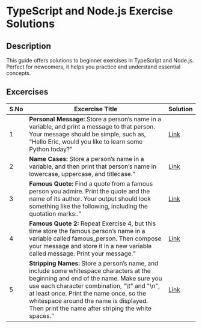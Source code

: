 # TypeScript and Node.js Exercise Solutions

## Description

This guide offers solutions to beginner exercises in TypeScript and Node.js. Perfect for newcomers, it helps you practice and understand essential concepts.

## Excercises

| S.No | Excercise Title                                                                                                                                                                                                                                                                                                                           | Solution                                                                             |
| ---- | ----------------------------------------------------------------------------------------------------------------------------------------------------------------------------------------------------------------------------------------------------------------------------------------------------------------------------------------- | ------------------------------------------------------------------------------------ |
| 1    | **Personal Message:** Store a person’s name in a variable, and print a message to that person. Your message should be simple, such as, “Hello Eric, would you like to learn some Python today?” | [Link](https://github.com/salmanpatnee/typescript-excercises/tree/main/1-Exercise)  |
| 2    | **Name Cases:** Store a person’s name in a variable, and then print that person’s name in lowercase, uppercase, and titlecase.” | [Link](https://github.com/salmanpatnee/typescript-excercises/tree/main/2-Exercise)  |
| 3    | **Famous Quote:** Find a quote from a famous person you admire. Print the quote and the name of its author. Your output should look something like the following, including the quotation marks:.” | [Link](https://github.com/salmanpatnee/typescript-excercises/tree/main/3-Exercise)  |
| 4    | **Famous Quote 2:** Repeat Exercise 4, but this time store the famous person’s name in a variable called famous_person. Then compose your message and store it in a new variable called message. Print your message.” | [Link](https://github.com/salmanpatnee/typescript-excercises/tree/main/4-Exercise)  |
| 5    | **Stripping Names:** Store a person’s name, and include some whitespace characters at the beginning and end of the name. Make sure you use each character combination, "\t" and "\n", at least once. Print the name once, so the whitespace around the name is displayed. Then print the name after striping the white spaces.” | [Link](https://github.com/salmanpatnee/typescript-excercises/tree/main/5-Exercise)  |
